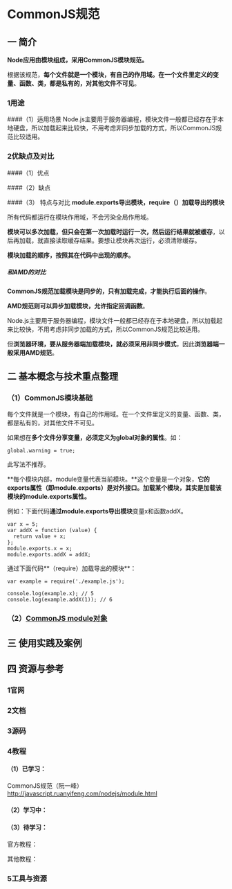 # CommonJS规范

## 一 简介
**Node应用由模块组成，采用CommonJS模块规范。**

根据该规范，**每个文件就是一个模块，有自己的作用域。在一个文件里定义的变量、函数、类，都是私有的，对其他文件不可见**。

### 1用途
####（1）适用场景
Node.js主要用于服务器编程，模块文件一般都已经存在于本地硬盘，所以加载起来比较快，不用考虑非同步加载的方式，所以CommonJS规范比较适用。

### 2优缺点及对比
####（1）优点

####（2）缺点

####（3） 特点与对比
**module.exports导出模块，require（）加载导出的模块**

所有代码都运行在模块作用域，不会污染全局作用域。

**模块可以多次加载，但只会在第一次加载时运行一次，然后运行结果就被缓存**，以后再加载，就直接读取缓存结果。要想让模块再次运行，必须清除缓存。

**模块加载的顺序，按照其在代码中出现的顺序。**

##### 和AMD的对比
**CommonJS规范加载模块是同步的，只有加载完成，才能执行后面的操作**。

**AMD规范则可以异步加载模块，允许指定回调函数**。

Node.js主要用于服务器编程，模块文件一般都已经存在于本地硬盘，所以加载起来比较快，不用考虑非同步加载的方式，所以CommonJS规范比较适用。

但**浏览器环境，要从服务器端加载模块，就必须采用非同步模式**，因此**浏览器端一般采用AMD规范**。

## 二 基本概念与技术重点整理

### （1）CommonJS模块基础
每个文件就是一个模块，有自己的作用域。在一个文件里定义的变量、函数、类，都是私有的，对其他文件不可见。

如果想在**多个文件分享变量，必须定义为global对象的属性**。如：


```
global.warning = true;

```

此写法不推荐。

**每个模块内部，module变量代表当前模块。**这个变量是一个对象，**它的exports属性（即module.exports）是对外接口。加载某个模块，其实是加载该模块的module.exports属性。**


例如：下面代码**通过module.exports导出模块**变量x和函数addX。


```
var x = 5;
var addX = function (value) {
  return value + x;
};
module.exports.x = x;
module.exports.addX = addX;

```

通过下面代码**（require）加载导出的模块**：


```
var example = require('./example.js');

console.log(example.x); // 5
console.log(example.addX(1)); // 6

```


### （2）[CommonJS module对象](/qian-duan-ji-zhu-xue-xi-zong-jie-zheng-li/qi-ta-ji-chu/commonjsgui-fan/moduledui-xiang.md)




## 三 使用实践及案例


## 四 资源与参考

### 1官网

### 2文档

### 3源码

### 4教程
#### （1）已学习：

CommonJS规范（阮一峰）
http://javascript.ruanyifeng.com/nodejs/module.html

#### （2）学习中：



#### （3）待学习：
官方教程：

其他教程：

### 5工具与资源







